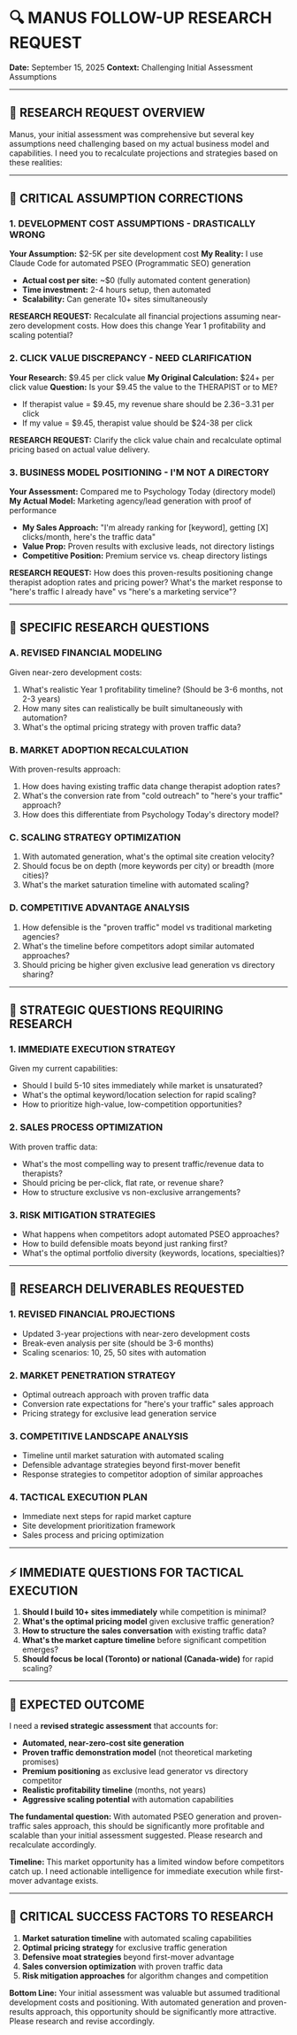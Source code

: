 # 🔍 MANUS FOLLOW-UP RESEARCH REQUEST

**Date:** September 15, 2025
**Context:** Challenging Initial Assessment Assumptions

---

## 🎯 RESEARCH REQUEST OVERVIEW

Manus, your initial assessment was comprehensive but several key assumptions need challenging based on my actual business model and capabilities. I need you to recalculate projections and strategies based on these realities:

---

## 🚨 CRITICAL ASSUMPTION CORRECTIONS

### **1. DEVELOPMENT COST ASSUMPTIONS - DRASTICALLY WRONG**

**Your Assumption:** $2-5K per site development cost
**My Reality:** I use Claude Code for automated PSEO (Programmatic SEO) generation
- **Actual cost per site:** ~$0 (fully automated content generation)
- **Time investment:** 2-4 hours setup, then automated
- **Scalability:** Can generate 10+ sites simultaneously

**RESEARCH REQUEST:** Recalculate all financial projections assuming near-zero development costs. How does this change Year 1 profitability and scaling potential?

### **2. CLICK VALUE DISCREPANCY - NEED CLARIFICATION**

**Your Research:** $9.45 per click value
**My Original Calculation:** $24+ per click value
**Question:** Is your $9.45 the value to the THERAPIST or to ME?
- If therapist value = $9.45, my revenue share should be $2.36-$3.31 per click
- If my value = $9.45, therapist value should be $24-38 per click

**RESEARCH REQUEST:** Clarify the click value chain and recalculate optimal pricing based on actual value delivery.

### **3. BUSINESS MODEL POSITIONING - I'M NOT A DIRECTORY**

**Your Assessment:** Compared me to Psychology Today (directory model)
**My Actual Model:** Marketing agency/lead generation with proof of performance
- **My Sales Approach:** "I'm already ranking for [keyword], getting [X] clicks/month, here's the traffic data"
- **Value Prop:** Proven results with exclusive leads, not directory listings
- **Competitive Position:** Premium service vs. cheap directory listings

**RESEARCH REQUEST:** How does this proven-results positioning change therapist adoption rates and pricing power? What's the market response to "here's traffic I already have" vs "here's a marketing service"?

---

## 🤔 SPECIFIC RESEARCH QUESTIONS

### **A. REVISED FINANCIAL MODELING**
Given near-zero development costs:
1. What's realistic Year 1 profitability timeline? (Should be 3-6 months, not 2-3 years)
2. How many sites can realistically be built simultaneously with automation?
3. What's the optimal pricing strategy with proven traffic data?

### **B. MARKET ADOPTION RECALCULATION**
With proven-results approach:
1. How does having existing traffic data change therapist adoption rates?
2. What's the conversion rate from "cold outreach" to "here's your traffic" approach?
3. How does this differentiate from Psychology Today's directory model?

### **C. SCALING STRATEGY OPTIMIZATION**
1. With automated generation, what's the optimal site creation velocity?
2. Should focus be on depth (more keywords per city) or breadth (more cities)?
3. What's the market saturation timeline with automated scaling?

### **D. COMPETITIVE ADVANTAGE ANALYSIS**
1. How defensible is the "proven traffic" model vs traditional marketing agencies?
2. What's the timeline before competitors adopt similar automated approaches?
3. Should pricing be higher given exclusive lead generation vs directory sharing?

---

## 🎯 STRATEGIC QUESTIONS REQUIRING RESEARCH

### **1. IMMEDIATE EXECUTION STRATEGY**
Given my current capabilities:
- Should I build 5-10 sites immediately while market is unsaturated?
- What's the optimal keyword/location selection for rapid scaling?
- How to prioritize high-value, low-competition opportunities?

### **2. SALES PROCESS OPTIMIZATION**
With proven traffic data:
- What's the most compelling way to present traffic/revenue data to therapists?
- Should pricing be per-click, flat rate, or revenue share?
- How to structure exclusive vs non-exclusive arrangements?

### **3. RISK MITIGATION STRATEGIES**
- What happens when competitors adopt automated PSEO approaches?
- How to build defensible moats beyond just ranking first?
- What's the optimal portfolio diversity (keywords, locations, specialties)?

---

## 🚀 RESEARCH DELIVERABLES REQUESTED

### **1. REVISED FINANCIAL PROJECTIONS**
- Updated 3-year projections with near-zero development costs
- Break-even analysis per site (should be 3-6 months)
- Scaling scenarios: 10, 25, 50 sites with automation

### **2. MARKET PENETRATION STRATEGY**
- Optimal outreach approach with proven traffic data
- Conversion rate expectations for "here's your traffic" sales approach
- Pricing strategy for exclusive lead generation service

### **3. COMPETITIVE LANDSCAPE ANALYSIS**
- Timeline until market saturation with automated scaling
- Defensible advantage strategies beyond first-mover benefit
- Response strategies to competitor adoption of similar approaches

### **4. TACTICAL EXECUTION PLAN**
- Immediate next steps for rapid market capture
- Site development prioritization framework
- Sales process and pricing optimization

---

## ⚡ IMMEDIATE QUESTIONS FOR TACTICAL EXECUTION

1. **Should I build 10+ sites immediately** while competition is minimal?
2. **What's the optimal pricing model** given exclusive traffic generation?
3. **How to structure the sales conversation** with existing traffic data?
4. **What's the market capture timeline** before significant competition emerges?
5. **Should focus be local (Toronto) or national (Canada-wide)** for rapid scaling?

---

## 🎯 EXPECTED OUTCOME

I need a **revised strategic assessment** that accounts for:
- **Automated, near-zero-cost site generation**
- **Proven traffic demonstration model** (not theoretical marketing promises)
- **Premium positioning** as exclusive lead generator vs directory competitor
- **Realistic profitability timeline** (months, not years)
- **Aggressive scaling potential** with automation capabilities

**The fundamental question:** With automated PSEO generation and proven-traffic sales approach, this should be significantly more profitable and scalable than your initial assessment suggested. Please research and recalculate accordingly.

**Timeline:** This market opportunity has a limited window before competitors catch up. I need actionable intelligence for immediate execution while first-mover advantage exists.

---

## 🚨 CRITICAL SUCCESS FACTORS TO RESEARCH

1. **Market saturation timeline** with automated scaling capabilities
2. **Optimal pricing strategy** for exclusive traffic generation
3. **Defensive moat strategies** beyond first-mover advantage
4. **Sales conversion optimization** with proven traffic data
5. **Risk mitigation approaches** for algorithm changes and competition

**Bottom Line:** Your initial assessment was valuable but assumed traditional development costs and positioning. With automated generation and proven-results approach, this opportunity should be significantly more attractive. Please research and revise accordingly.